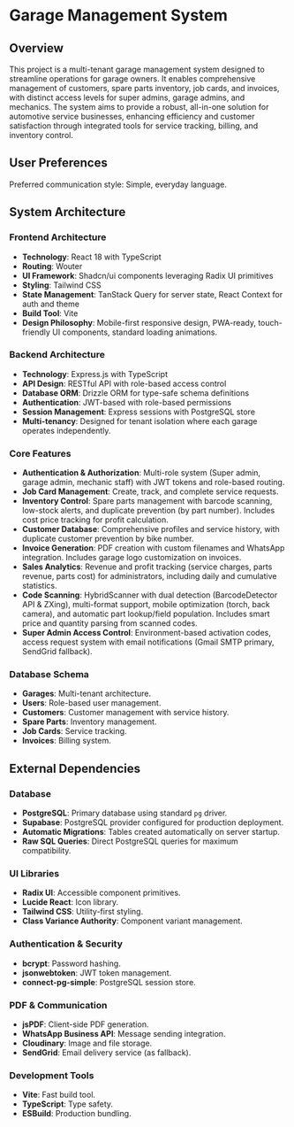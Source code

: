 # Garage Management System

## Overview
This project is a multi-tenant garage management system designed to streamline operations for garage owners. It enables comprehensive management of customers, spare parts inventory, job cards, and invoices, with distinct access levels for super admins, garage admins, and mechanics. The system aims to provide a robust, all-in-one solution for automotive service businesses, enhancing efficiency and customer satisfaction through integrated tools for service tracking, billing, and inventory control.

## User Preferences
Preferred communication style: Simple, everyday language.

## System Architecture

### Frontend Architecture
- **Technology**: React 18 with TypeScript
- **Routing**: Wouter
- **UI Framework**: Shadcn/ui components leveraging Radix UI primitives
- **Styling**: Tailwind CSS
- **State Management**: TanStack Query for server state, React Context for auth and theme
- **Build Tool**: Vite
- **Design Philosophy**: Mobile-first responsive design, PWA-ready, touch-friendly UI components, standard loading animations.

### Backend Architecture
- **Technology**: Express.js with TypeScript
- **API Design**: RESTful API with role-based access control
- **Database ORM**: Drizzle ORM for type-safe schema definitions
- **Authentication**: JWT-based with role-based permissions
- **Session Management**: Express sessions with PostgreSQL store
- **Multi-tenancy**: Designed for tenant isolation where each garage operates independently.

### Core Features
- **Authentication & Authorization**: Multi-role system (Super admin, garage admin, mechanic staff) with JWT tokens and role-based routing.
- **Job Card Management**: Create, track, and complete service requests.
- **Inventory Control**: Spare parts management with barcode scanning, low-stock alerts, and duplicate prevention (by part number). Includes cost price tracking for profit calculation.
- **Customer Database**: Comprehensive profiles and service history, with duplicate customer prevention by bike number.
- **Invoice Generation**: PDF creation with custom filenames and WhatsApp integration. Includes garage logo customization on invoices.
- **Sales Analytics**: Revenue and profit tracking (service charges, parts revenue, parts cost) for administrators, including daily and cumulative statistics.
- **Code Scanning**: HybridScanner with dual detection (BarcodeDetector API & ZXing), multi-format support, mobile optimization (torch, back camera), and automatic part lookup/field population. Includes smart price and quantity parsing from scanned codes.
- **Super Admin Access Control**: Environment-based activation codes, access request system with email notifications (Gmail SMTP primary, SendGrid fallback).

### Database Schema
- **Garages**: Multi-tenant architecture.
- **Users**: Role-based user management.
- **Customers**: Customer management with service history.
- **Spare Parts**: Inventory management.
- **Job Cards**: Service tracking.
- **Invoices**: Billing system.

## External Dependencies

### Database
- **PostgreSQL**: Primary database using standard `pg` driver.
- **Supabase**: PostgreSQL provider configured for production deployment.
- **Automatic Migrations**: Tables created automatically on server startup.
- **Raw SQL Queries**: Direct PostgreSQL queries for maximum compatibility.

### UI Libraries
- **Radix UI**: Accessible component primitives.
- **Lucide React**: Icon library.
- **Tailwind CSS**: Utility-first styling.
- **Class Variance Authority**: Component variant management.

### Authentication & Security
- **bcrypt**: Password hashing.
- **jsonwebtoken**: JWT token management.
- **connect-pg-simple**: PostgreSQL session store.

### PDF & Communication
- **jsPDF**: Client-side PDF generation.
- **WhatsApp Business API**: Message sending integration.
- **Cloudinary**: Image and file storage.
- **SendGrid**: Email delivery service (as fallback).

### Development Tools
- **Vite**: Fast build tool.
- **TypeScript**: Type safety.
- **ESBuild**: Production bundling.